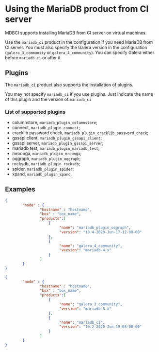 # Using the MariaDB product from CI server
MDBCI supports installing MariaDB from CI server on virtual machines.

Use the `mariadb_ci` product in the configuration if you need MariaDB from CI server.
You must also specify the Galera version in the configuration (`galera_3_community` or `galera_4_community`).
You can specify Galera either before `mariadb_ci` or after it.

## Plugins
The `mariadb_ci` product also supports the installation of plugins.

You may not specify `mariadb_ci` if you use plugins. Just indicate the name of this plugin and the version of `mariadb_ci`

### List of supported plugins

* columnstore, `mariadb_plugin_columnstore`;
* connect, `mariadb_plugin_connect`;
* cracklib password check, `mariadb_plugin_cracklib_password_check`;
* gssapi client, `mariadb_plugin_gssapi_client`;
* gssapi server, `mariadb_plugin_gssapi_server`;
* mariadb test, `mariadb_plugin_mariadb_test`;
* mroonga, `mariadb_plugin_mroonga`;
* oqgraph, `mariadb_plugin_oqgraph`;
* rocksdb, `mariadb_plugin_rocksdb`;
* spider, `mariadb_plugin_spider`;
* xpand, `mariadb_plugin_xpand`.

## Examples
```json
{
        "node" : {
                "hostname" : "hostname",
                "box" : "box_name",
		        "products":[
			        {
				         "name": "mariadb_plugin_oqgraph",
				         "version": "10.4-2020-Jun-17-12-00-00"
			        },
			        {
				         "name": "galera_4_community",
				         "version": "mariadb-4.x"
			        }
                ]
        }
}
```

```json
{
        "node" : {
                "hostname" : "hostname",
                "box" : "box_name",
		        "products":[
			        {
				         "name": "galera_3_community",
				         "version": "mariadb-3.x"
			        },
			        {
				         "name": "mariadb_ci",
				         "version": "10.2-2020-Jun-19-08-00-00"
			        }
                ]
        }
}
```

